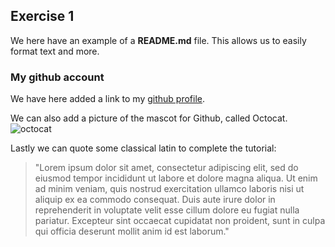 ## Exercise 1
We here have an example of a **README.md** file. This allows us to easily format text and more. 



### My github account
We have here added a link to my [github profile](https://github.com/peterlundandersen).


We can also add a picture of the mascot for Github, called Octocat. ![octocat][octocatlink]



[octocatlink]: https://info.orcid.org/wp-content/uploads/2019/11/github-logo.jpg


Lastly we can quote some classical latin to complete the tutorial:

>"Lorem ipsum dolor sit amet, consectetur adipiscing elit, sed do eiusmod tempor incididunt ut labore et dolore magna aliqua. Ut enim ad minim veniam, quis nostrud exercitation ullamco laboris nisi ut aliquip ex ea commodo consequat. Duis aute irure dolor in reprehenderit in voluptate velit esse cillum dolore eu fugiat nulla pariatur. Excepteur sint occaecat cupidatat non proident, sunt in culpa qui officia deserunt mollit anim id est laborum."
